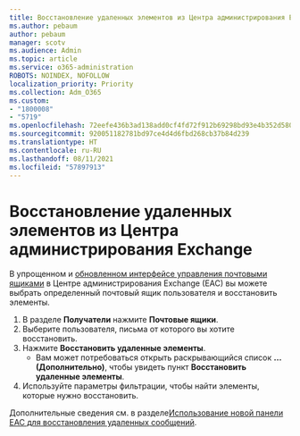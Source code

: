 ```yaml
---
title: Восстановление удаленных элементов из Центра администрирования Exchange
ms.author: pebaum
author: pebaum
manager: scotv
ms.audience: Admin
ms.topic: article
ms.service: o365-administration
ROBOTS: NOINDEX, NOFOLLOW
localization_priority: Priority
ms.collection: Adm_O365
ms.custom:
- "1800008"
- "5719"
ms.openlocfilehash: 72eefe436b3ad138add0cf4fd72f912b69298bd93e4b352d5802f015ec94cbc3
ms.sourcegitcommit: 920051182781bd97ce4d4d6fbd268cb37b84d239
ms.translationtype: HT
ms.contentlocale: ru-RU
ms.lasthandoff: 08/11/2021
ms.locfileid: "57897913"
---
```

# <a name="recover-deleted-items-from-exchange-admin-center"></a>Восстановление удаленных элементов из Центра администрирования Exchange

В упрощенном и [обновленном интерфейсе управления почтовыми ящиками](https://admin.exchange.microsoft.com/#/mailboxes) в Центре администрирования Exchange (EAC) вы можете выбрать определенный почтовый ящик пользователя и восстановить элементы.

1. В разделе **Получатели** нажмите **Почтовые ящики**.
2. Выберите пользователя, письма от которого вы хотите восстановить.
3. Нажмите **Восстановить удаленные элементы**.
    - Вам может потребоваться открыть раскрывающийся список **... (Дополнительно)**, чтобы увидеть пункт **Восстановить удаленные элементы**.
4. Используйте параметры фильтрации, чтобы найти элементы, которые нужно восстановить.

Дополнительные сведения см. в разделе[Использование новой панели EAC для восстановления удаленных сообщений](https://docs.microsoft.com/exchange/recipients-in-exchange-online/manage-user-mailboxes/recover-deleted-messages#use-new-eac-for-recovering-deleted-messages).
